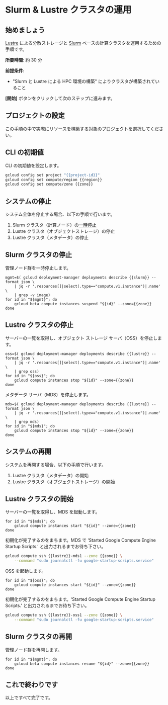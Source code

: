 # Slurm & Lustre クラスタの運用

<walkthrough-watcher-constant key="region" value="asia-northeast1"></walkthrough-watcher-constant>
<walkthrough-watcher-constant key="zone" value="asia-northeast1-c"></walkthrough-watcher-constant>
<walkthrough-watcher-constant key="lustre" value="lustre"></walkthrough-watcher-constant>
<walkthrough-watcher-constant key="slurm" value="slurm-01"></walkthrough-watcher-constant>

## 始めましょう

[Lustre](https://www.lustre.org/) による分散ストレージと [Slurm](https://slurm.schedmd.com/documentation.html) ベースの計算クラスタを運用するための手順です。

**所要時間**: 約 30 分

**前提条件**:

- "Slurm と Lustre による HPC 環境の構築" によりクラスタが構築されていること

**[開始]** ボタンをクリックして次のステップに進みます。

## プロジェクトの設定

この手順の中で実際にリソースを構築する対象のプロジェクトを選択してください。

<walkthrough-project-billing-setup permissions="compute.googleapis.com"></walkthrough-project-billing-setup>

## CLI の初期値

CLI の初期値を設定します。

```bash
gcloud config set project "{{project-id}}"
gcloud config set compute/region {{region}}
gcloud config set compute/zone {{zone}}
```

## システムの停止

システム全体を停止する場合、以下の手順で行います。

1. Slurm クラスタ（計算ノード）の[一時停止](https://cloud.google.com/compute/docs/instances/suspend-resume-instance?hl=ja)
2. Lustre クラスタ（オブジェクトストレージ）の停止
3. Lustre クラスタ（メタデータ）の停止

## Slurm クラスタの停止

管理ノード群を一時停止します。

```text
mgmt=$( gcloud deployment-manager deployments describe {{slurm}} --format json \
    | jq -r '.resources[]|select(.type=="compute.v1.instance")|.name' \
    | grep -v image)
for id in "${mgmt}"; do
    gcloud beta compute instances suspend "${id}" --zone={{zone}}
done
```

## Lustre クラスタの停止

サーバーの一覧を取得し、オブジェクト ストレージ サーバ（OSS）を停止します。

```text
oss=$( gcloud deployment-manager deployments describe {{lustre}} --format json \
    | jq -r '.resources[]|select(.type=="compute.v1.instance")|.name' \
    | grep oss)
for id in "${oss}"; do
    gcloud compute instances stop "${id}" --zone={{zone}}
done
```

メタデータ サーバ（MDS）を停止します。

```text
mds=$( gcloud deployment-manager deployments describe {{lustre}} --format json \
    | jq -r '.resources[]|select(.type=="compute.v1.instance")|.name' \
    | grep mds)
for id in "${mds}"; do
    gcloud compute instances stop "${id}" --zone={{zone}}
done
```

## システムの再開

システムを再開する場合、以下の手順で行います。

1. Lustre クラスタ（メタデータ）の開始
2. Lustre クラスタ（オブジェクトストレージ）の開始

## Lustre クラスタの開始

サーバーの一覧を取得し、MDS を起動します。

```text
for id in "${mds}"; do
    gcloud compute instances start "${id}" --zone={{zone}}
done
```

初期化が完了するのをまちます。MDS で ‘Started Google Compute Engine Startup Scripts.’ と出力されるまでお待ち下さい。

```bash
gcloud compute ssh {{lustre}}-mds1 --zone {{zone}} \
    --command "sudo journalctl -fu google-startup-scripts.service"
```

OSS を起動します。

```text
for id in "${oss}"; do
    gcloud compute instances start "${id}" --zone={{zone}}
done
```

初期化が完了するのをまちます。‘Started Google Compute Engine Startup Scripts.’ と出力されるまでお待ち下さい。

```bash
gcloud compute ssh {{lustre}}-oss1 --zone {{zone}} \
    --command "sudo journalctl -fu google-startup-scripts.service"
```

## Slurm クラスタの再開

管理ノード群を再開します。

```text
for id in "${mgmt}"; do
    gcloud beta compute instances resume "${id}" --zone={{zone}}
done
```

## これで終わりです

<walkthrough-conclusion-trophy></walkthrough-conclusion-trophy>

以上ですべて完了です。
